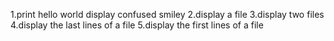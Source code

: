 1.print hello world
display confused smiley
2.display a file
3.display two files
4.display the last lines of a file
5.display the first lines of a file
